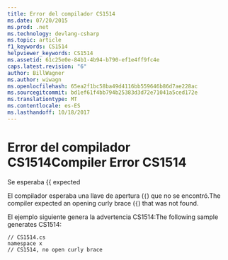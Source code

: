 ```yaml
---
title: Error del compilador CS1514
ms.date: 07/20/2015
ms.prod: .net
ms.technology: devlang-csharp
ms.topic: article
f1_keywords: CS1514
helpviewer_keywords: CS1514
ms.assetid: 61c25e0e-84b1-4b94-b790-ef1e4ff9fc4e
caps.latest.revision: "6"
author: BillWagner
ms.author: wiwagn
ms.openlocfilehash: 65ea2f1bc58ba49d4116bb559646b86d7ae228ac
ms.sourcegitcommit: bd1ef61f4bb794b25383d3d72e71041a5ced172e
ms.translationtype: MT
ms.contentlocale: es-ES
ms.lasthandoff: 10/18/2017
---
```

# <a name="compiler-error-cs1514"></a><span data-ttu-id="005db-102">Error del compilador CS1514</span><span class="sxs-lookup"><span data-stu-id="005db-102">Compiler Error CS1514</span></span>
<span data-ttu-id="005db-103">Se esperaba {</span><span class="sxs-lookup"><span data-stu-id="005db-103">{ expected</span></span>  
  
 <span data-ttu-id="005db-104">El compilador esperaba una llave de apertura (`{`) que no se encontró.</span><span class="sxs-lookup"><span data-stu-id="005db-104">The compiler expected an opening curly brace (`{`) that was not found.</span></span>  
  
 <span data-ttu-id="005db-105">El ejemplo siguiente genera la advertencia CS1514:</span><span class="sxs-lookup"><span data-stu-id="005db-105">The following sample generates CS1514:</span></span>  
  
```  
// CS1514.cs  
namespace x  
// CS1514, no open curly brace  
```
